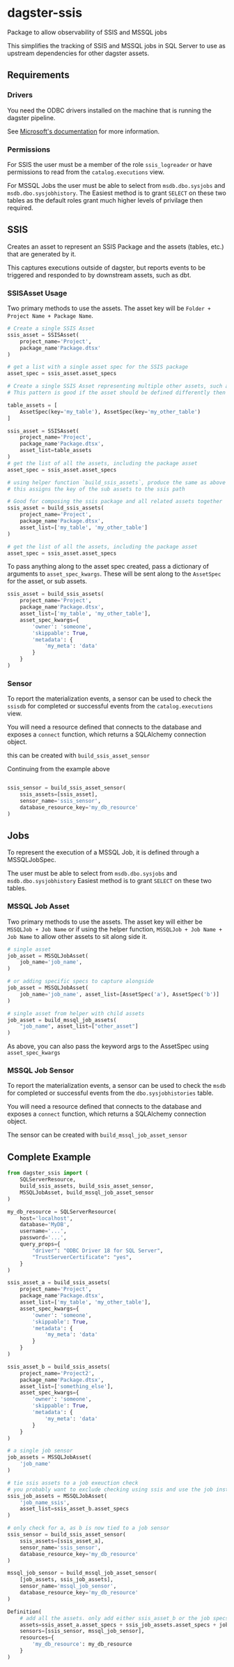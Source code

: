 # dagster-ssis
Package to allow observability of SSIS and MSSQL jobs

This simplifies the tracking of SSIS and MSSQL jobs in SQL Server to use as upstream dependencies for other dagster assets.

## Requirements

### Drivers

You need the ODBC drivers installed on the machine that is running the dagster pipeline.

See [Microsoft's documentation](https://learn.microsoft.com/en-us/sql/connect/odbc/download-odbc-driver-for-sql-server?view=sql-server-ver16) for more information.

### Permissions

For SSIS the user must be a member of the role `ssis_logreader` or have permissions to read from the `catalog.executions` view.

For MSSQL Jobs the user must be able to select from `msdb.dbo.sysjobs` and `msdb.dbo.sysjobhistory`. 
The Easiest method is to grant `SELECT` on these two tables as the default roles grant much higher levels of privilage then required.

## SSIS

Creates an asset to represent an SSIS Package and the assets (tables, etc.) that are generated by it.

This captures executions outside of dagster, but reports events to be
triggered and responded to by downstream assets, such as dbt.

### SSISAsset Usage

Two primary methods to use the assets.
The asset key will be `Folder + Project Name + Package Name`.

```python
# Create a single SSIS Asset
ssis_asset = SSISAsset(
    project_name='Project',
    package_name'Package.dtsx'
)

# get a list with a single asset spec for the SSIS package
asset_spec = ssis_asset.asset_specs
```

```python
# Create a single SSIS Asset representing multiple other assets, such as table in MSSQL, or a stored proceedure
# This pattern is good if the asset should be defined differently then the package itself.

table_assets = [
    AssetSpec(key='my_table'), AssetSpec(key='my_other_table')
]

ssis_asset = SSISAsset(
    project_name='Project',
    package_name'Package.dtsx',
    asset_list=table_assets
)
# get the list of all the assets, including the package asset
asset_spec = ssis_asset.asset_specs
```

```python
# using helper function `build_ssis_assets`, produce the same as above
# this assigns the key of the sub assets to the ssis path

# Good for composing the ssis package and all related assets together
ssis_asset = build_ssis_assets(
    project_name='Project',
    package_name'Package.dtsx',
    asset_list=['my_table', 'my_other_table']
)

# get the list of all the assets, including the package asset
asset_spec = ssis_asset.asset_specs
```

To pass anything along to the asset spec created, pass a dictionary of arguments to `asset_spec_kwargs`. These will be sent along to the `AssetSpec` for the asset, or sub assets.

```python
ssis_asset = build_ssis_assets(
    project_name='Project',
    package_name'Package.dtsx',
    asset_list=['my_table', 'my_other_table'],
    asset_spec_kwargs={
        'owner': 'someone',
        'skippable': True,
        'metadata': {
            'my_meta': 'data'
        }
    }
)
```

### Sensor

To report the materialization events, a sensor can be used to check the `ssisdb` for completed or successful events from the `catalog.executions` view.

You will need a resource defined that connects to the database and exposes a `connect` function, which returns a SQLAlchemy connection object.

this can be created with `build_ssis_asset_sensor`

Continuing from the example above

```python

ssis_sensor = build_ssis_asset_sensor(
    ssis_assets=[ssis_asset],
    sensor_name='ssis_sensor',
    database_resource_key='my_db_resource'
)

```

## Jobs

To represent the execution of a MSSQL Job, it is defined through a MSSQLJobSpec.

The user must be able to select from `msdb.dbo.sysjobs` and `msdb.dbo.sysjobhistory`
Easiest method is to grant `SELECT` on these two tables.

### MSSQL Job Asset

Two primary methods to use the assets.
The asset key will either be `MSSQLJob + Job Name` or if using the helper function, `MSSQLJob + Job Name + Job Name` to allow other assets to sit along side it.

```python
# single asset
job_asset = MSSQLJobAsset(
    job_name='job_name',
)

# or adding specific specs to capture alongside
job_asset = MSSQLJobAsset(
    job_name='job_name', asset_list=[AssetSpec('a'), AssetSpec('b')]
)
```

```python
# single asset from helper with child assets
job_asset = build_mssql_job_assets(
    "job_name", asset_list=["other_asset"]
)
```

As above, you can also pass the keyword args to the AssetSpec using `asset_spec_kwargs`

### MSSQL Job Sensor

To report the materialization events, a sensor can be used to check the `msdb` for completed or successful events from the `dbo.sysjobhistories` table.

You will need a resource defined that connects to the database and exposes a `connect` function, which returns a SQLAlchemy connection object.

The sensor can be created with `build_mssql_job_asset_sensor`

## Complete Example

```python
from dagster_ssis import (
    SQLServerResource,
    build_ssis_assets, build_ssis_asset_sensor,
    MSSQLJobAsset, build_mssql_job_asset_sensor
)

my_db_resource = SQLServerResource(
    host='localhost',
    database='MyDB',
    username='...',
    password='...',
    query_props={
        "driver": "ODBC Driver 18 for SQL Server",
        "TrustServerCertificate": "yes",
    }
)

ssis_asset_a = build_ssis_assets(
    project_name='Project',
    package_name'Package.dtsx',
    asset_list=['my_table', 'my_other_table'],
    asset_spec_kwargs={
        'owner': 'someone',
        'skippable': True,
        'metadata': {
            'my_meta': 'data'
        }
    }
)

ssis_asset_b = build_ssis_assets(
    project_name='Project2',
    package_name'Package.dtsx',
    asset_list=['something_else'],
    asset_spec_kwargs={
        'owner': 'someone',
        'skippable': True,
        'metadata': {
            'my_meta': 'data'
        }
    }
)

# a single job sensor
job_assets = MSSQLJobAsset(
    'job_name'
)

# tie ssis assets to a job exeuction check
# you probably want to exclude checking using ssis and use the job instead if adding ssis assets
ssis_job_assets = MSSQLJobAsset(
    'job_name_ssis',
    asset_list=ssis_asset_b.asset_specs
)

# only check for a, as b is now tied to a job sensor
ssis_sensor = build_ssis_asset_sensor(
    ssis_assets=[ssis_asset_a],
    sensor_name='ssis_sensor',
    database_resource_key='my_db_resource'
)

mssql_job_sensor = build_mssql_job_asset_sensor(
    [job_assets, ssis_job_assets],
    sensor_name='mssql_job_sensor',
    database_resource_key='my_db_resource'
)

Definition(
    # add all the assets. only add either ssis_asset_b or the job specs otherwise it will find duplicates 
    assets=ssis_asset_a.asset_specs + ssis_job_assets.asset_specs + job_assets.asset_specs,
    sensors=[ssis_sensor, mssql_job_sensor],
    resources={
        'my_db_resource': my_db_resource
    }
)
```
